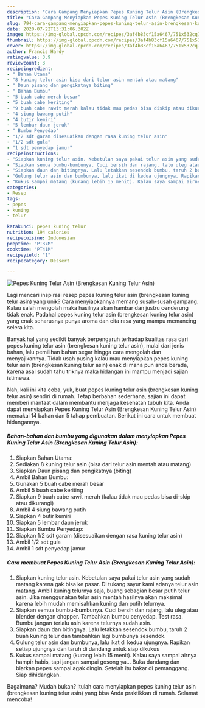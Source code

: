 ```yaml
---
description: "Cara Gampang Menyiapkan Pepes Kuning Telur Asin (Brengkesan Kuning Telur Asin) yang Enak Banget"
title: "Cara Gampang Menyiapkan Pepes Kuning Telur Asin (Brengkesan Kuning Telur Asin) yang Enak Banget"
slug: 794-cara-gampang-menyiapkan-pepes-kuning-telur-asin-brengkesan-kuning-telur-asin-yang-enak-banget
date: 2020-07-22T13:31:06.302Z
image: https://img-global.cpcdn.com/recipes/3af4b83cf15a6467/751x532cq70/pepes-kuning-telur-asin-brengkesan-kuning-telur-asin-foto-resep-utama.jpg
thumbnail: https://img-global.cpcdn.com/recipes/3af4b83cf15a6467/751x532cq70/pepes-kuning-telur-asin-brengkesan-kuning-telur-asin-foto-resep-utama.jpg
cover: https://img-global.cpcdn.com/recipes/3af4b83cf15a6467/751x532cq70/pepes-kuning-telur-asin-brengkesan-kuning-telur-asin-foto-resep-utama.jpg
author: Francis Hardy
ratingvalue: 3.9
reviewcount: 3
recipeingredient:
- " Bahan Utama"
- "8 kuning telur asin bisa dari telur asin mentah atau matang"
- " Daun pisang dan pengikatnya biting"
- " Bahan Bumbu"
- "5 buah cabe merah besar"
- "5 buah cabe keriting"
- "9 buah cabe rawit merah kalau tidak mau pedas bisa diskip atau dikurangi"
- "4 siung bawang putih"
- "4 butir kemiri"
- "5 lembar daun jeruk"
- " Bumbu Penyedap"
- "1/2 sdt garam disesuaikan dengan rasa kuning telur asin"
- "1/2 sdt gula"
- "1 sdt penyedap jamur"
recipeinstructions:
- "Siapkan kuning telur asin. Kebetulan saya pakai telur asin yang sudah matang karena gak bisa ke pasar. Di tukang sayur kami adanya telur asin matang. Ambil kuning telurnya saja, buang sebagian besar putih telur asin. Jika menggunakan telur asin mentah hasilnya akan maksimal karena lebih mudah memisahkan kuning dan putih telurnya."
- "Siapkan semua bumbu-bumbunya. Cuci bersih dan rajang, lalu uleg atau blender dengan chopper. Tambahkan bumbu penyedap. Test rasa. Bumbu jangan terlalu asin karena telurnya sudah asin."
- "Siapkan daun dan bitingnya. Lalu letakkan sesendok bumbu, taruh 2 buah kuning telur dan tambahkan lagi bumbunya sesendok."
- "Gulung telur asin dan bumbunya, lalu ikat di kedua ujungnya. Rapikan setiap ujungnya dan taruh di dandang untuk siap dikukus"
- "Kukus sampai matang (kurang lebih 15 menit). Kalau saya sampai airnya hampir habis, tapi jangan sampai gosong ya... Buka dandang dan biarkan pepes sampai agak dingin. Setelah itu bakar di pemanggang. Siap dihidangkan."
categories:
- Resep
tags:
- pepes
- kuning
- telur

katakunci: pepes kuning telur 
nutrition: 194 calories
recipecuisine: Indonesian
preptime: "PT37M"
cooktime: "PT41M"
recipeyield: "1"
recipecategory: Dessert

---
```



![Pepes Kuning Telur Asin (Brengkesan Kuning Telur Asin)](https://img-global.cpcdn.com/recipes/3af4b83cf15a6467/751x532cq70/pepes-kuning-telur-asin-brengkesan-kuning-telur-asin-foto-resep-utama.jpg)

Lagi mencari inspirasi resep pepes kuning telur asin (brengkesan kuning telur asin) yang unik? Cara menyiapkannya memang susah-susah gampang. Kalau salah mengolah maka hasilnya akan hambar dan justru cenderung tidak enak. Padahal pepes kuning telur asin (brengkesan kuning telur asin) yang enak seharusnya punya aroma dan cita rasa yang mampu memancing selera kita.



Banyak hal yang sedikit banyak berpengaruh terhadap kualitas rasa dari pepes kuning telur asin (brengkesan kuning telur asin), mulai dari jenis bahan, lalu pemilihan bahan segar hingga cara mengolah dan menyajikannya. Tidak usah pusing kalau mau menyiapkan pepes kuning telur asin (brengkesan kuning telur asin) enak di mana pun anda berada, karena asal sudah tahu triknya maka hidangan ini mampu menjadi sajian istimewa.


Nah, kali ini kita coba, yuk, buat pepes kuning telur asin (brengkesan kuning telur asin) sendiri di rumah. Tetap berbahan sederhana, sajian ini dapat memberi manfaat dalam membantu menjaga kesehatan tubuh kita. Anda dapat menyiapkan Pepes Kuning Telur Asin (Brengkesan Kuning Telur Asin) memakai 14 bahan dan 5 tahap pembuatan. Berikut ini cara untuk membuat hidangannya.

<!--inarticleads1-->

##### Bahan-bahan dan bumbu yang digunakan dalam menyiapkan Pepes Kuning Telur Asin (Brengkesan Kuning Telur Asin):

1. Siapkan  Bahan Utama:
1. Sediakan 8 kuning telur asin (bisa dari telur asin mentah atau matang)
1. Siapkan  Daun pisang dan pengikatnya (biting)
1. Ambil  Bahan Bumbu:
1. Gunakan 5 buah cabe merah besar
1. Ambil 5 buah cabe keriting
1. Siapkan 9 buah cabe rawit merah (kalau tidak mau pedas bisa di-skip atau dikurangi)
1. Ambil 4 siung bawang putih
1. Siapkan 4 butir kemiri
1. Siapkan 5 lembar daun jeruk
1. Siapkan  Bumbu Penyedap:
1. Siapkan 1/2 sdt garam (disesuaikan dengan rasa kuning telur asin)
1. Ambil 1/2 sdt gula
1. Ambil 1 sdt penyedap jamur




<!--inarticleads2-->

##### Cara membuat Pepes Kuning Telur Asin (Brengkesan Kuning Telur Asin):

1. Siapkan kuning telur asin. Kebetulan saya pakai telur asin yang sudah matang karena gak bisa ke pasar. Di tukang sayur kami adanya telur asin matang. Ambil kuning telurnya saja, buang sebagian besar putih telur asin. Jika menggunakan telur asin mentah hasilnya akan maksimal karena lebih mudah memisahkan kuning dan putih telurnya.
1. Siapkan semua bumbu-bumbunya. Cuci bersih dan rajang, lalu uleg atau blender dengan chopper. Tambahkan bumbu penyedap. Test rasa. Bumbu jangan terlalu asin karena telurnya sudah asin.
1. Siapkan daun dan bitingnya. Lalu letakkan sesendok bumbu, taruh 2 buah kuning telur dan tambahkan lagi bumbunya sesendok.
1. Gulung telur asin dan bumbunya, lalu ikat di kedua ujungnya. Rapikan setiap ujungnya dan taruh di dandang untuk siap dikukus
1. Kukus sampai matang (kurang lebih 15 menit). Kalau saya sampai airnya hampir habis, tapi jangan sampai gosong ya... Buka dandang dan biarkan pepes sampai agak dingin. Setelah itu bakar di pemanggang. Siap dihidangkan.




Bagaimana? Mudah bukan? Itulah cara menyiapkan pepes kuning telur asin (brengkesan kuning telur asin) yang bisa Anda praktikkan di rumah. Selamat mencoba!
